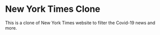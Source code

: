 # New York Times Clone
This is a clone of New York Times website to filter the Covid-19 news and more.

